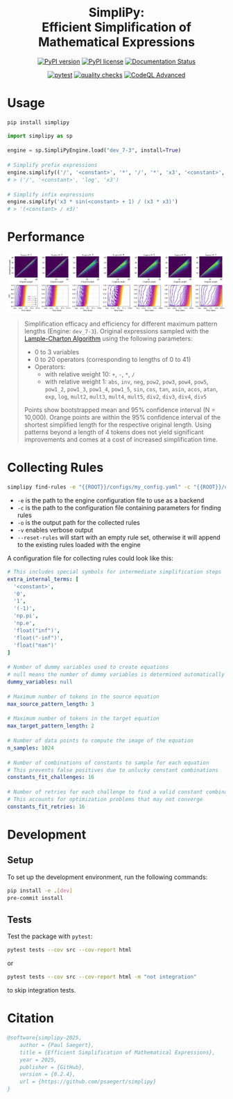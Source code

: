 <h1 align="center" style="margin-top: 0px;">SimpliPy:<br>Efficient Simplification of Mathematical Expressions</h1>

<div align="center">

[![PyPI version](https://img.shields.io/pypi/v/simplipy.svg)](https://pypi.org/project/simplipy/)
[![PyPI license](https://img.shields.io/pypi/l/simplipy.svg)](https://pypi.org/project/simplipy/)
[![Documentation Status](https://readthedocs.org/projects/simplipy/badge/?version=latest)](https://simplipy.readthedocs.io/en/latest/?badge=latest)

</div>

<div align="center">

[![pytest](https://github.com/psaegert/simplipy/actions/workflows/pytest.yml/badge.svg)](https://github.com/psaegert/simplipy/actions/workflows/pytest.yml)
[![quality checks](https://github.com/psaegert/simplipy/actions/workflows/pre-commit.yml/badge.svg)](https://github.com/psaegert/simplipy/actions/workflows/pre-commit.yml)
[![CodeQL Advanced](https://github.com/psaegert/simplipy/actions/workflows/codeql.yaml/badge.svg)](https://github.com/psaegert/simplipy/actions/workflows/codeql.yaml)


</div>


# Usage

```sh
pip install simplipy
```

```python
import simplipy as sp

engine = sp.SimpliPyEngine.load("dev_7-3", install=True)

# Simplify prefix expressions
engine.simplify(('/', '<constant>', '*', '/', '*', 'x3', '<constant>', 'x3', 'log', 'x3'))
# > ('/', '<constant>', 'log', 'x3')

# Simplify infix expressions
engine.simplify('x3 * sin(<constant> + 1) / (x3 * x3)')
# > '(<constant> / x3)'
```

# Performance

<img src="https://raw.githubusercontent.com/psaegert/simplipy/main/assets/images/dev_7-3_multi_simplification_length_histogram.png" alt="Original vs Simplified Length and Simplification Time"/>

> Simplification efficacy and efficiency for different maximum pattern lengths (Engine: `dev_7-3`).
> Original expressions sampled with the [Lample-Charton Algorithm](https://arxiv.org/abs/1912.01412) using the following parameters:
> - 0 to 3 variables
> - 0 to 20 operators (corresponding to lengths of 0 to 41)
> - Operators:
>   - with relative weight 10: `+`, `-`, `*`, `/`
>   - with relative weight 1: `abs`, `inv`, `neg`, `pow2`, `pow3`, `pow4`, `pow5`, `pow1_2`, `pow1_3`, `pow1_4`, `pow1_5`, `sin`, `cos`, `tan`, `asin`, `acos`, `atan`, `exp`, `log`, `mult2`, `mult3`, `mult4`, `mult5`, `div2`, `div3`, `div4`, `div5`
>
> Points show bootstrapped mean and 95% confidence interval (N = 10,000).
> Orange points are within the 95% confidence interval of the shortest simplified length for the respective original length.
> Using patterns beyond a length of 4 tokens does not yield significant improvements and comes at a cost of increased simplification time.


# Collecting Rules

```sh
simplipy find-rules -e "{{ROOT}}/configs/my_config.yaml" -c "{{ROOT}}/configs/create_my_config.yaml" -o "{{ROOT}}/data/rules/my_config.json" -v --reset-rules
```

- `-e` is the path to the engine configuration file to use as a backend
- `-c` is the path to the configuration file containing parameters for finding rules
- `-o` is the output path for the collected rules
- `-v` enables verbose output
- `--reset-rules` will start with an empty rule set, otherwise it will append to the existing rules loaded with the engine

A configuration file for collecting rules could look like this:

```yaml
# This includes special symbols for intermediate simplification steps
extra_internal_terms: [
  '<constant>',
  '0',
  '1',
  '(-1)',
  'np.pi',
  'np.e',
  'float("inf")',
  'float("-inf")',
  'float("nan")'
]

# Number of dummy variables used to create equations
# null means the number of dummy variables is determined automatically based on max source pattern length
dummy_variables: null  

# Maximum number of tokens in the source equation
max_source_pattern_length: 3

# Maximum number of tokens in the target equation
max_target_pattern_length: 2

# Number of data points to compute the image of the equation
n_samples: 1024

# Number of combinations of constants to sample for each equation
# This prevents false positives due to unlucky constant combinations
constants_fit_challenges: 16

# Number of retries for each challenge to find a valid constant combination
# This accounts for optimization problems that may not converge
constants_fit_retries: 16
```

# Development

## Setup
To set up the development environment, run the following commands:

```sh
pip install -e .[dev]
pre-commit install
```

## Tests

Test the package with `pytest`:

```sh
pytest tests --cov src --cov-report html
```

or

```sh
pytest tests --cov src --cov-report html -m "not integration"
```

to skip integration tests.

# Citation
```bibtex
@software{simplipy-2025,
    author = {Paul Saegert},
    title = {Efficient Simplification of Mathematical Expressions},
    year = 2025,
    publisher = {GitHub},
    version = {0.2.4},
    url = {https://github.com/psaegert/simplipy}
}
```
